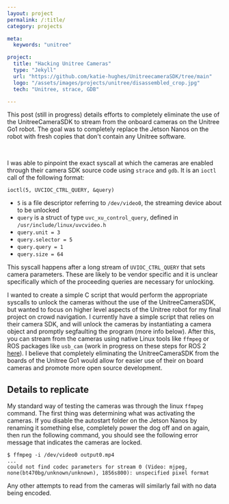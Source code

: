 ```yaml
---
layout: project
permalink: /:title/
category: projects

meta:
  keywords: "unitree"

project:
  title: "Hacking Unitree Cameras"
  type: "Jekyll"
  url: "https://github.com/katie-hughes/UnitreecameraSDK/tree/main"
  logo: "/assets/images/projects/unitree/disassembled_crop.jpg"
  tech: "Unitree, strace, GDB"

---
```


This post (still in progress) details efforts to completely eliminate the use of the UnitreeCameraSDK to stream from the onboard cameras on the Unitree Go1 robot. The goal was to completely replace the Jetson Nanos on the robot with fresh copies that don't contain any Unitree software. 

<br>

I was able to pinpoint the exact syscall at which the cameras are enabled through their camera SDK source code using `strace` and `gdb`. It is an `ioctl` call of the following format:
```
ioctl(5, UVCIOC_CTRL_QUERY, &query)
```
*  `5` is a file descriptor referring to `/dev/video0`, the streaming device about to be unlocked
*  `query` is a struct of type `uvc_xu_control_query`, defined in `/usr/include/linux/uvcvideo.h`
*  `query.unit = 3`
*  `query.selector = 5`
*  `query.query = 1`
*  `query.size = 64`

This syscall happens after a long stream of `UVIOC_CTRL_QUERY` that sets camera parameters. These are likely to be vendor specific and it is unclear specifically which of the proceeding queries are necessary for unlocking.

I wanted to create a simple C script that would perform the appropriate syscalls to unlock the cameras without the use of the UnitreeCameraSDK, but wanted to focus on higher level aspects of the Unitree robot for my final project on crowd navigation. I currently have a simple script that relies on their camera SDK, and will unlock the cameras by instantiating a camera object and promptly segfaulting the program (more info below). After this, you can stream from the cameras using native Linux tools like `ffmpeg` or ROS packages like `usb_cam` (work in progress on these steps for ROS 2 <a href="https://github.com/katie-hughes/unitree_stream_camera" target="_blank"><u>here</u></a>). I believe that completely eliminating the UnitreeCameraSDK from the boards of the Unitree Go1 would allow for easier use of their on board cameras and promote more open source development.

## Details to replicate
My standard way of testing the cameras was through the linux `ffmpeg` command. The first thing was determining what was activating the cameras.
If you disable the autostart folder on the Jetson Nanos by renaming it something else, completely power the dog off and on again, then run the following command, you should see the following error message that indicates the cameras are locked.
```
$ ffmpeg -i /dev/video0 output0.mp4
...
could not find codec parameters for stream 0 (Video: mjpeg, none(bt470bg/unknown/unknown), 1856s800): unspecified pixel format
```
Any other attempts to read from the cameras will similarly fail with no data being encoded.

<br>


<br><br>

